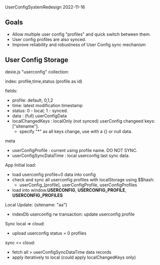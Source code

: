 UserConfigSystemRedesign
2022-11-16

## Goals

* Allow multiple user config "profiles" and quick switch between them.
* User config profiles are also synced.
* Improve reliability and robustness of User Config sync mechanism

## User Config Storage

dexie.js "userconfig" collection:

index: profile,time,status (profile as id)

fields:

* profile: default, 0,1,2
* time: latest modification timestamp
* status: 0 - local; 1 - synced.
* data : (full) userConfigData
* localChangedKeys : localOnly (not synced) userConfig changeed keys: ["sitename"].
  * specify "*" as all keys change, use with a {} or null data.

meta

* userConfigProfile : current using profile name. DO NOT SYNC.
* userConfigSyncDataTime : local userconfig last sync data.

App Initial load:
- load userconfig profile+0 data into config
- check and sync all userconfig profiles with localStorage using $$hash:
  *  userConfig_[profile], userConfigProfile, userConfigProfiles
- load into window.__USERCONFIG__, __USERCONFIG_PROFILE__, __USERCONFIG_PROFILES__

Local Update: {sitename: "aa"}
- indexDb userconfig rw transaction: update userconfig profile

Sync local => cloud:
- upload userconfig status = 0 profiles

sync <= cloud:
- fetch all > userConfigSyncDataTime data records
- apply iteratively to local (could apply localChangedKeys only)

  



  









